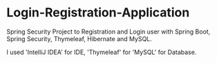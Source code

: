 # Login-Registration-Application
Spring Security Project to Registration and Login user with Spring Boot, Spring Security, Thymeleaf, Hibernate and MySQL.

I used 'IntelliJ IDEA' for IDE, 'Thymeleaf' for 'MySQL' for Database.
